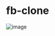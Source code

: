 # fb-clone
![image](https://user-images.githubusercontent.com/89345307/216043168-afef589f-a933-48a6-87fa-d08c5cdd1730.png)
